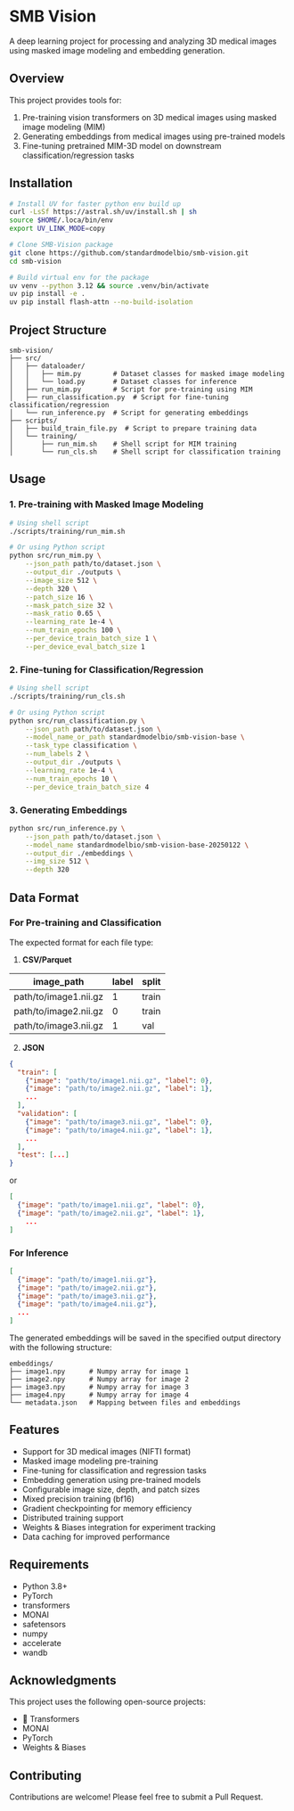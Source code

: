 # SMB Vision

A deep learning project for processing and analyzing 3D medical images using masked image modeling and embedding generation.

## Overview

This project provides tools for:
1. Pre-training vision transformers on 3D medical images using masked image modeling (MIM)
2. Generating embeddings from medical images using pre-trained models
3. Fine-tuning pretrained MIM-3D model on downstream classification/regression tasks

## Installation

```bash
# Install UV for faster python env build up
curl -LsSf https://astral.sh/uv/install.sh | sh
source $HOME/.loca/bin/env
export UV_LINK_MODE=copy

# Clone SMB-Vision package
git clone https://github.com/standardmodelbio/smb-vision.git
cd smb-vision

# Build virtual env for the package
uv venv --python 3.12 && source .venv/bin/activate
uv pip install -e .
uv pip install flash-attn --no-build-isolation
```

## Project Structure

```
smb-vision/
├── src/
│   ├── dataloader/
│   │   ├── mim.py        # Dataset classes for masked image modeling
│   │   └── load.py       # Dataset classes for inference
│   ├── run_mim.py        # Script for pre-training using MIM
│   ├── run_classification.py  # Script for fine-tuning classification/regression
│   └── run_inference.py  # Script for generating embeddings
├── scripts/
│   ├── build_train_file.py  # Script to prepare training data
│   └── training/
│       ├── run_mim.sh    # Shell script for MIM training
│       └── run_cls.sh    # Shell script for classification training
```

## Usage

### 1. Pre-training with Masked Image Modeling

```bash
# Using shell script
./scripts/training/run_mim.sh

# Or using Python script
python src/run_mim.py \
    --json_path path/to/dataset.json \
    --output_dir ./outputs \
    --image_size 512 \
    --depth 320 \
    --patch_size 16 \
    --mask_patch_size 32 \
    --mask_ratio 0.65 \
    --learning_rate 1e-4 \
    --num_train_epochs 100 \
    --per_device_train_batch_size 1 \
    --per_device_eval_batch_size 1
```

### 2. Fine-tuning for Classification/Regression

```bash
# Using shell script
./scripts/training/run_cls.sh

# Or using Python script
python src/run_classification.py \
    --json_path path/to/dataset.json \
    --model_name_or_path standardmodelbio/smb-vision-base \
    --task_type classification \
    --num_labels 2 \
    --output_dir ./outputs \
    --learning_rate 1e-4 \
    --num_train_epochs 10 \
    --per_device_train_batch_size 4
```

### 3. Generating Embeddings

```bash
python src/run_inference.py \
    --json_path path/to/dataset.json \
    --model_name standardmodelbio/smb-vision-base-20250122 \
    --output_dir ./embeddings \
    --img_size 512 \
    --depth 320
```

## Data Format

### For Pre-training and Classification

The expected format for each file type:

1. **CSV/Parquet**

| image_path | label | split |
|------------|-------|-------|
| path/to/image1.nii.gz | 1 | train |
| path/to/image2.nii.gz | 0 | train |
| path/to/image3.nii.gz | 1 | val |

2. **JSON**

```json
{
  "train": [
    {"image": "path/to/image1.nii.gz", "label": 0},
    {"image": "path/to/image2.nii.gz", "label": 1},
    ...
  ],
  "validation": [
    {"image": "path/to/image3.nii.gz", "label": 0},
    {"image": "path/to/image4.nii.gz", "label": 1},
    ...
  ],
  "test": [...]
}
```
or
```json
[
  {"image": "path/to/image1.nii.gz", "label": 0},
  {"image": "path/to/image2.nii.gz", "label": 1},
    ...
]
```


### For Inference

```json
[
  {"image": "path/to/image1.nii.gz"},
  {"image": "path/to/image2.nii.gz"},
  {"image": "path/to/image3.nii.gz"},
  {"image": "path/to/image4.nii.gz"},
  ...
]
```

The generated embeddings will be saved in the specified output directory with the following structure:

```
embeddings/
├── image1.npy      # Numpy array for image 1
├── image2.npy      # Numpy array for image 2
├── image3.npy      # Numpy array for image 3
├── image4.npy      # Numpy array for image 4
└── metadata.json   # Mapping between files and embeddings
```

## Features

- Support for 3D medical images (NIFTI format)
- Masked image modeling pre-training
- Fine-tuning for classification and regression tasks
- Embedding generation using pre-trained models
- Configurable image size, depth, and patch sizes
- Mixed precision training (bf16)
- Gradient checkpointing for memory efficiency
- Distributed training support
- Weights & Biases integration for experiment tracking
- Data caching for improved performance

## Requirements

- Python 3.8+
- PyTorch
- transformers
- MONAI
- safetensors
- numpy
- accelerate
- wandb

## Acknowledgments

This project uses the following open-source projects:
- 🤗 Transformers
- MONAI
- PyTorch
- Weights & Biases

## Contributing

Contributions are welcome! Please feel free to submit a Pull Request.
